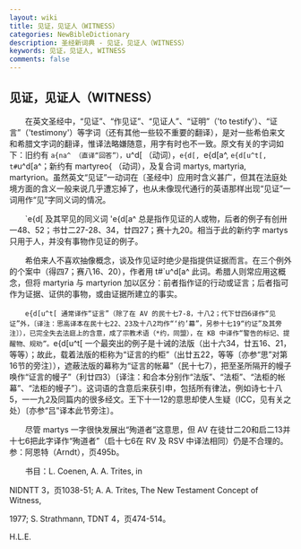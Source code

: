 ```yaml
---
layout: wiki
title: 见证，见证人（WITNESS）
categories: NewBibleDictionary
description: 圣经新词典 - 见证，见证人（WITNESS）
keywords: 见证，见证人, WITNESS
comments: false
---
```


## 见证，见证人（WITNESS）

　　在英文圣经中，“见证”、“作见证”、“见证人”、“证明”（'to testify'）、“证言”（'testimony'）等字词（还有其他一些较不重要的翻译），是对一些希伯来文和希腊文字词的翻译，惟译法略嫌随意，用字有时也不一致。原文有关的字词如下：旧约有 `a{na^ （直译“回答”），`u^d[ （动词），`e{d[, `e{d[a^, `e{d[u^t[, t#`u^d[a^；新约有 martyreo{ （动词），及复合词 martys, martyria, martyrion。虽然英文“见证”一动词在〔圣经中〕应用时含义甚广，但其在法庭处境方面的含义一般来说几乎遭忘掉了，也从未像现代通行的英语那样出现“见证”一词用作“见”字同义词的情况。

　　`e{d[ 及其罕见的同义词 'e{d[a^ 总是指作见证的人或物，后者的例子有创卅一48、52；书廿二27-28、34，廿四27；赛十九20。相当于此的新约字 martys 只用于人，并没有事物作见证的例子。

　　希伯来人不喜欢抽像概念，谈及作见证时绝少是指提供证据而言。在三个例外的个案中（得四7；赛八16、20），作者用 t#`u^d[a^ 此词。希腊人则常应用这概念，但将 martyria 与 martyrion 加以区分：前者指作证的行动或证言；后者指可作为证据、证供的事物，或由证据所建立的事实。

　　`e{d[u^t[ 通常译作“证言”（除了在 AV 的民十七7-8，十八2；代下廿四6译作“见证”外，〔译注：思高译本在民十七22、23及十八2均作“‘约’幕”，另参十七19“约证”及其旁注〕），已完全失去法庭上的含意，成了宗教术语（*约，同盟），在 KB 中译作“警告的标记、提醒物、规劝”。`e{d[u^t[ 一个最突出的例子是十诫的法版（出十六34，廿五16、21，等等）；故此，载着法版的柜称为“证言的约柜”（出廿五22，等等〔亦参“思”对第16节的旁注〕），遮蔽法版的幕称为“证言的帐幕”（民十七7），把至圣所隔开的幔子唤作“证言的幔子”（利廿四3）〔译注：和合本分别作“法版”、“法柜”、“法柜的帐幕”、“法柜的幔子”〕。这词语的含意后来获引申，包括所有律法，例如诗七十八5，一一九2及同篇内的很多经文。王下十一12的意思却使人生疑（ICC，见有关之处）〔亦参“吕”译本此节旁注〕。

　　尽管 martys 一字很快发展出“殉道者”这意思，但 AV 在徒廿二20和启二13并十七6把此字译作“殉道者”（启十七6在 RV 及 RSV 中译法相同）仍是不合理的。参：阿恩特（Arndt），页495b。

　　书目：L. Coenen, A. A. Trites, in

NIDNTT 3，页1038-51; A. A. Trites, The New Testament Concept of Witness,

1977; S. Strathmann, TDNT 4，页474-514。

H.L.E.








